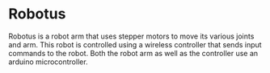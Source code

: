 # Robotus
Robotus is a robot arm that uses stepper motors to move its various joints and arm. This robot is controlled using a wireless controller that sends input commands to the robot. Both the robot arm as well as the controller use an arduino microcontroller.
